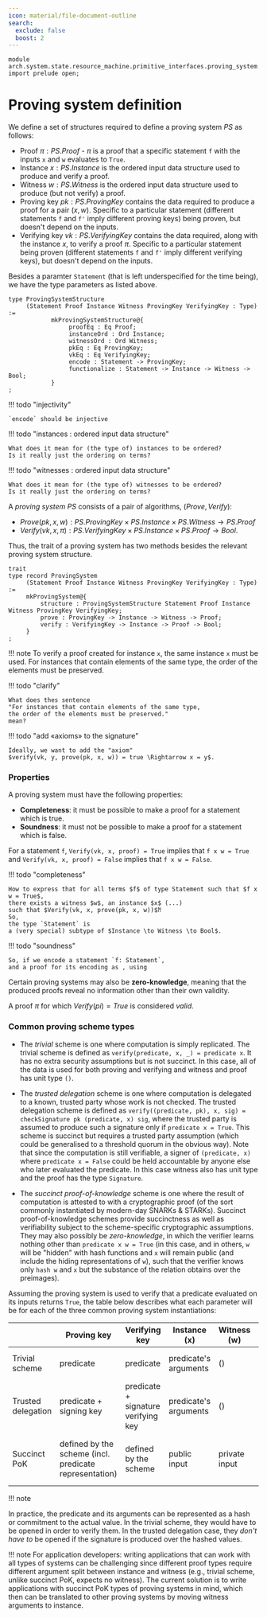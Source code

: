 ```yaml
---
icon: material/file-document-outline
search:
  exclude: false
  boost: 2
---
```


```juvix
module arch.system.state.resource_machine.primitive_interfaces.proving_system.proving_system_types;
import prelude open;
```

# Proving system definition


We define a set of structures required to define a proving system $PS$ as follows:

- Proof $\pi: PS.Proof$ - $\pi$ is a proof that a specific statement `f` with the inputs `x` and `w` evaluates to `True`.
- Instance $x: PS.Instance$ is the ordered input data structure used to produce and verify a proof.
- Witness $w: PS.Witness$ is the ordered input data structure used to produce (but not verify) a proof.
- Proving key $pk: PS.ProvingKey$ contains the data required to produce a proof for a pair $(x, w)$. Specific to a particular statement (different statements `f` and `f'` imply different proving keys) being proven, but doesn't depend on the inputs.
- Verifying key $vk: PS.VerifyingKey$ contains the data required, along with the instance $x$, to verify a proof $\pi$. Specific to a particular statement being proven (different statements `f` and `f'` imply different verifying keys), but doesn't depend on the inputs.

Besides a paramter `Statement`
(that is left underspecified for the time being),
we have the type parameters as listed above.

```juvix
type ProvingSystemStructure
     (Statement Proof Instance Witness ProvingKey VerifyingKey : Type) :=
            mkProvingSystemStructure@{
                 proofEq : Eq Proof;
                 instanceOrd : Ord Instance;
                 witnessOrd : Ord Witness;
                 pkEq : Eq ProvingKey;
                 vkEq : Eq VerifyingKey;
                 encode : Statement -> ProvingKey;
                 functionalize : Statement -> Instance -> Witness -> Bool;
            }
;
```

!!! todo "injectivity"

    `encode` should be injective

!!! todo "instances : ordered input data structure"

    What does it mean for (the type of) instances to be ordered?
    Is it really just the ordering on terms?

!!! todo "witnesses : ordered input data structure"

    What does it mean for (the type of) witnesses to be ordered?
    Is it really just the ordering on terms?

A _proving system $PS$_ consists of a pair of algorithms, $(Prove, Verify)$:

- $Prove(pk, x, w): PS.ProvingKey \times PS.Instance \times PS.Witness \rightarrow PS.Proof$
- $Verify(vk, x, \pi): PS.VerifyingKey \times PS.Instance \times PS.Proof \rightarrow Bool$.

Thus, the trait of a proving system has two methods besides
the relevant proving system structure.

```juvix
trait
type record ProvingSystem
     (Statement Proof Instance Witness ProvingKey VerifyingKey : Type) :=
     mkProvingSystem@{
         structure : ProvingSystemStructure Statement Proof Instance Witness ProvingKey VerifyingKey;
         prove : ProvingKey -> Instance -> Witness -> Proof;
         verify : VerifyingKey -> Instance -> Proof -> Bool;
     }
;
```

!!! note
    To verify a proof created for instance `x`, the same instance `x` must be used. For instances that contain elements of the same type, the order of the elements must be preserved.

!!! todo "clarify"

    What does thes sentence
    "For instances that contain elements of the same type,
    the order of the elements must be preserved."
    mean?

!!! todo "add «axioms» to the signature"

    Ideally, we want to add the "axiom"
    $verify(vk, y, prove(pk, x, w)) = true \Rightarrow x = y$.

### Properties

A proving system must have the following properties:

- **Completeness**: it must be possible to make a proof for a statement which is true.
- **Soundness**: it must not be possible to make a proof for a statement which is false.

For a statement `f`, `Verify(vk, x, proof) = True` implies that `f x w = True` and `Verify(vk, x, proof) = False` implies that `f x w = False`.

!!! todo "completeness"

    How to express that for all terms $f$ of type Statement such that $f x w = True$,
    there exists a witness $w$, an instance $x$ (...)
    such that $Verify(vk, x, prove(pk, x, w))$⁈
    So,
    the type `Statement` is
    a (very special) subtype of $Instance \to Witness \to Bool$.

!!! todo "soundness"

    So, if we encode a statement `f: Statement`,
    and a proof for its encoding as , using

Certain proving systems may also be **zero-knowledge**, meaning that the produced proofs reveal no information other than their own validity.

A proof $\pi$ for which $Verify(pi) = True$ is considered _valid_.

### Common proving scheme types

- The _trivial_ scheme is one where computation is simply replicated. The
  trivial scheme is defined as `verify(predicate, x, _) = predicate x`. It has no extra security assumptions but is not succinct. In this case, all of the data is used for both proving and verifying and witness and proof has unit type `()`.

- The _trusted delegation_ scheme is one where computation is delegated to a
  known, trusted party whose work is not checked. The trusted delegation scheme
  is defined as `verify((predicate, pk), x, sig) = checkSignature pk (predicate, x) sig`, where the trusted party is assumed to produce such a
  signature only if `predicate x = True`. This scheme is succinct but requires a
  trusted party assumption (which could be generalised to a threshold quorum in
  the obvious way). Note that since the computation is still verifiable, a
  signer of `(predicate, x)` where `predicate x = False` could be held
  accountable by anyone else who later evaluated the predicate. In this case witness also has unit type and the proof has the type `Signature`.

- The _succinct proof-of-knowledge_ scheme is one where the result of computation is attested to with a cryptographic proof (of the sort commonly instantiated by modern-day SNARKs & STARKs). Succinct proof-of-knowledge schemes provide succinctness as well as verifiability subject to the scheme-specific cryptographic assumptions. They may also possibly be _zero-knowledge_, in which the verifier learns nothing other than `predicate x w = True` (in this case, and in others, `w` will be "hidden" with hash functions and `x` will remain public (and include the hiding representations of `w`), such that the verifier knows only `hash w` and `x` but the substance of the relation obtains over the preimages).

Assuming the proving system is used to verify that a predicate evaluated on its inputs returns `True`, the table below describes what each parameter will be for each of the three common proving system instantiations:

||Proving key|Verifying key|Instance (x)|Witness (w)|Proof|Properties|
|-|-|-|-|-|-|-|
|Trivial scheme|predicate|predicate|predicate's arguments|()|()|transparent, not succinct|
|Trusted delegation|predicate + signing key|predicate + signature verifying key|predicate's arguments|()|signature|succinct, trusted, verifiable|
|Succinct PoK|defined by the scheme (incl. predicate representation)|defined by the scheme|public input|private input|defined by the scheme|succinct, verifiable, possibly zero knowledge|

!!! note

In practice, the predicate and its arguments can be represented as a hash or commitment to the actual value. In the trivial scheme, they would have to be opened in order to verify them. In the trusted delegation case, they *don't have to* be opened if the signature is produced over the hashed values.

!!! note
  For application developers: writing applications that can work with all types of systems can be challenging since different proof types require different argument split between instance and witness (e.g., trivial scheme, unlike succinct PoK, expects no witness). The current solution is to write applications with succinct PoK types of proving systems in mind, which then can be translated to other proving systems by moving witness arguments to instance.
